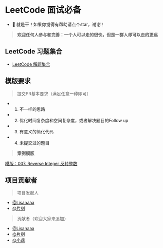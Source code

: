 # LeetCode 面试必备
 - 💪 就是干！如果你觉得有帮助请点个star，谢谢！

> **欢迎任何人参与和完善：一个人可以走的很快，但是一群人却可以走的更远**

## LeetCode 习题集合

* [LeetCode 解题集合](https://github.com/apachecn/LeetCode/tree/master/docs/Leetcode_Solutions)


## 模版要求

> 提交PR基本要求（满足任意一种即可）

* 1. 不一样的思路
* 2. 优化时间复杂度和空间复杂度，或者解决题目的Follow up
* 3. 有意义的简化代码
* 4. 未提交过的题目

> **案例模版**

[模版：007. Reverse Integer 反转整数](https://github.com/apachecn/algo-zh/blob/master/docs/leetcode/java/0007._Reverse_Integer.md)


## 项目贡献者

> 项目发起人

* [@Lisanaaa](https://github.com/Lisanaaa)
* [@片刻](https://github.com/jiangzhonglian)

> 贡献者（欢迎大家来追加）

* [@Lisanaaa](https://github.com/Lisanaaa)
* [@片刻](https://github.com/jiangzhonglian)
* [@小瑶](https://github.com/chenyyx)

